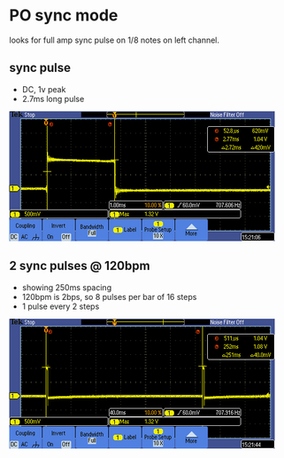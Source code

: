 # PO sync mode

looks for full amp sync pulse on 1/8 notes on left channel.

## sync pulse

* DC, 1v peak
* 2.7ms long pulse

![sync pulse](po-sync-pulse.PNG)

## 2 sync pulses @ 120bpm

* showing 250ms spacing
* 120bpm is 2bps, so 8 pulses per bar of 16 steps
* 1 pulse every 2 steps

![sync pulses at 120bpm](po-sync-120bpm.PNG)
